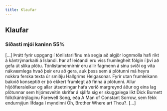 ```yaml
---
title: Klaufar
---
```


## Klaufar

### Síðasti mjói kaninn 55%

[...] Þrátt fyrir uppgang í tónlistarlífinu má segja að algjör lognmolla hafi ríkt á kántrýmarkaði á Íslandi. Þar af leiðandi eru viss frumlegheit fólgin í því að gefa út slíka plötu. Tónlistamennirnir eru allir fagmenn á sínu sviði og vita nákvæmlega hvað þeir eru að gera, auk þess sem á plötunni má heyra nokkra ferska texta úr smiðju Hallgríms Helgasonar. Fyrir utan frumleikann bakvið konseptið er þó ekkert frumlegt að finna á plötunni. Allur hljóðfæraleikur og allar útsetningar hafa verið margreynd áður og eina lag plötunnar sem hljómsveitin skrifar á sjálfa sig er skuggalega líkt Dick Burnett fólk/kántrýlaginu Farewell Song, eða A Man of Constant Sorrow, sem fékk endurnýjun lífdaga í myndinni Oh, Brother Where art Thou?. [...]
